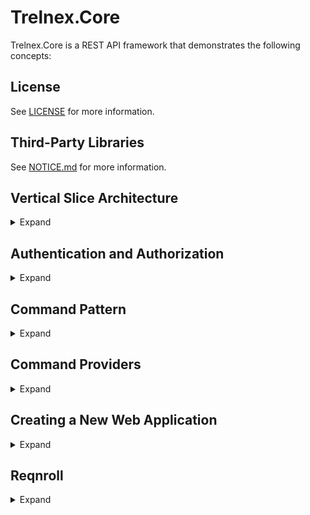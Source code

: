 # Trelnex.Core

Trelnex.Core is a REST API framework that demonstrates the following concepts:

## License

See [LICENSE](LICENSE) for more information.

## Third-Party Libraries

See [NOTICE.md](NOTICE.md) for more information.

## Vertical Slice Architecture

<details>

<summary>Expand</summary>

&nbsp;

[https://www.jimmybogard.com/vertical-slice-architecture/](https://www.jimmybogard.com/vertical-slice-architecture/)

**Vertical Slice Architecture** is a software design approach that focuses on organizing a system into small, self-contained slices that represent complete functionalities. Each slice encompasses the REST API, business logic, and data access.

Each slice can be developed and iterated upon independently. This promotes better modularity, enhances maintainability, and facilitates easier testing and deployment.

### Vertical Slice Example

Consider the below [Vertical Slice Code](#vertical-slice-code) for an API to create a user: `POST /users`.

The REST API is defined in the `Map` method where it maps the `POST /users` endpoint into `IEndpointRouteBuilder`.

The business logic and data access are defined in the `HandleRequest` method.

1. Create a new user id
2. Create the new `IUser` DTO using the `ICommandProvider<IUser>`. See [Command Pattern](#command-pattern) for more information.
3. Set the user name.
4. Save the `IUser` DTO to the data store.
5. Convert the `IUser` DTO to a `UserModel` and return.

This is a small, self-contained slice that represents the complete functionality to create a user.

In addition, it is easily tested by calling the `HandleRequest` method. See [Reqnroll](#reqnroll) for more information.

### Vertical Slice Code

```csharp
using System.Net.Mime;
using Microsoft.AspNetCore.Mvc;
using Trelnex.Core;
using Trelnex.Core.Api.Authentication;
using Trelnex.Core.Api.Responses;
using Trelnex.Core.Data;
using Trelnex.Users.Api.Objects;
using Trelnex.Users.Client;

namespace Trelnex.Users.Api.Endpoints;

internal static class CreateUserEndpoint
{
    public static void Map(
        IEndpointRouteBuilder erb)
    {
        erb.MapPost(
                "/users",
                HandleRequest)
            .RequirePermission<UsersPermission.UsersCreatePolicy>()
            .Accepts<CreateUserRequest>(MediaTypeNames.Application.Json)
            .Produces<UserModel>()
            .Produces<HttpStatusCodeResponse>(StatusCodes.Status401Unauthorized)
            .Produces<HttpStatusCodeResponse>(StatusCodes.Status403Forbidden)
            .WithName("CreateUser")
            .WithDescription("Creates a new user")
            .WithTags("Users");
    }

    public static async Task<UserModel> HandleRequest(
        [FromServices] ICommandProvider<IUser> userProvider,
        [FromServices] IRequestContext requestContext,
        [AsParameters] RequestParameters parameters)
    {
        // create a new user id
        var id = Guid.NewGuid().ToString();
        var partitionKey = id;

        // create the user dto
        var userCreateCommand = userProvider.Create(
            id: id,
            partitionKey: partitionKey);

        userCreateCommand.Item.UserName = parameters.Request.UserName;

        // save in data store
        var userCreateResult = await userCreateCommand.SaveAsync(requestContext, default);

        // return the user model
        return userCreateResult.Item.ConvertToModel();
    }

    public class RequestParameters
    {
        [FromBody]
        public required CreateUserRequest Request { get; init; }
    }
}
```

</details>

## Authentication and Authorization

<details>

<summary>Expand</summary>

&nbsp;

[Authentication](https://learn.microsoft.com/en-us/aspnet/core/security/authentication/?view=aspnetcore-8.0) and [Authorization](https://learn.microsoft.com/en-us/aspnet/core/security/authorization/introduction?view=aspnetcore-8.0) are well documented.

The challenge is implementing [Policy based role checks](https://learn.microsoft.com/en-us/aspnet/core/security/authorization/roles?view=aspnetcore-8.0#policy-based-role-checks). The documentation highlights several problems:

- When creating the policy, the policy name `RequireAdministratorRole` and its required role `Administrator` are magic strings.
- When referencing that policy in the `AuthorizeAttribute` we again see the `RequireAdministratorRole` magic string.
- It is a challenge to add the security schemes and security requirements to the OpenAPI specification (Swagger).

Trelnex.Core.API exposes a friendlier approach to implementing RBAC that solves these problems.

Trelnex.Core.API currently supports Microsoft Identity Web App Authentication and JWT Bearer Authentication. This is easily extensible to support any authentication / authorization provider.

### Configuration

#### Configuration - Microsoft Identity Web App Authentication

`appsettings.json` specifies the configuration for Microsoft Identity Web App Authentication.
  - `TenantId` - Your Azure subscription Microsoft Entra Tenant ID.
  - `ClientId` - Your Azure App Registration Application (Client) ID.
  - `Audience` - Your Azure App Registration Application ID URI (from Expose an API)
  - `Scope` - The Scope defined by your Azure App Registration API (from Expose an API)

```json
  "Auth": {
    "trelnex-api-users": {
      "Instance": "https://login.microsoftonline.com/",
      "TenantId": "d3ec543c-3a0b-4e07-9992-598e311c8ee5",
      "ClientId": "9d931409-5ed7-4917-bf90-56b1b13e4830",
      "Audience": "api://9d931409-5ed7-4917-bf90-56b1b13e4830",
      "Scope": "users"
    }
  }
```

#### Configuration - JWT Bearer Authentication

This example demonstrates the `Trelnex.Auth.Amazon` OAuth 2.0 Authorization Server configuration. Other providers (such as Okta) are supported.

`appsettings.json` specifies the configuration for JWT Bearer Authentication.
  - `Audience` - Your Resource Name registered with your `Trelnex.Auth.Amazon` instance.
  - `Authority` - The URI of your `Trelnex.Auth.Amazon` instance.
  - `MetadataAddress` - The URI of you Well-Known Configuration endpoint.
  - `Scope` - The Scope registered with your `Trelnex.Auth.Amazon` instance.

```json
  "Auth": {
    "trelnex-api-users": {
      "Audience": "api://9d931409-5ed7-4917-bf90-56b1b13e4830",
      "Authority": "https://amazon.auth.trelnex.com",
      "MetadataAddress": "https://amazon.auth.trelnex.com/.well-known/openid-configuration",
      "Scope": "users"
    }
  }
```

### Permission and Policy Definition

The below code defines two policies:

- `UsersCreatePolicy` with required role `users.create`
- `UsersReadPolicy` with required role `users.read`

The first example uses Microsoft Identity Web App Authentication and the second example uses JWT Bearer Authentication. Notice both examples are nearly identical, with the only difference the reference to `MicrosoftIdentityPermission` or `JwtBearerPermission` base class.

#### Permission and Policy Definition - Microsoft Identity Web App Authentication

These two policies are exposed through the `UsersPermission` which is an implementation of `MicrosoftIdentityPermission` (Microsoft Identity Web App Authentication). This permission uses the JWT Bearer scheme `Bearer.trelnex-api-users` and its necessary configuration is found in the `Auth:trelnex-api-users` section.

```csharp
using Trelnex.Core.Api.Authentication;

namespace Trelnex.Users.Api.Endpoints;

internal class UsersPermission : MicrosoftIdentityPermission
{
    protected override string ConfigSectionName => "Auth:trelnex-api-users";

    public override string JwtBearerScheme => "Bearer.trelnex-api-users";

    public override void AddAuthorization(
        IPoliciesBuilder policiesBuilder)
    {
        policiesBuilder
            .AddPolicy<UsersCreatePolicy>()
            .AddPolicy<UsersReadPolicy>();
    }

    public class UsersCreatePolicy : IPermissionPolicy
    {
        public string[] RequiredRoles => ["users.create"];
    }

    public class UsersReadPolicy : IPermissionPolicy
    {
        public string[] RequiredRoles => ["users.read"];
    }
}
```

#### Permission and Policy Definition - JWT Bearer Authentication

These two policies are exposed through the `UsersPermission` which is an implementation of `JwtBearerPermissions` (JWT Bearer Authentication). This permission uses the JWT Bearer scheme `Bearer.trelnex-api-users` and its necessary configuration is found in the `Auth:trelnex-api-users` section.

```csharp
using Trelnex.Core.Api.Authentication;

namespace Trelnex.Users.Api.Endpoints;

internal class UsersPermission : MicrosoftIdentityPermission
{
    protected override string ConfigSectionName => "Auth:trelnex-api-users";

    public override string JwtBearerScheme => "Bearer.trelnex-api-users";

    public override void AddAuthorization(
        IPoliciesBuilder policiesBuilder)
    {
        policiesBuilder
            .AddPolicy<UsersCreatePolicy>()
            .AddPolicy<UsersReadPolicy>();
    }

    public class UsersCreatePolicy : IPermissionPolicy
    {
        public string[] RequiredRoles => ["users.create"];
    }

    public class UsersReadPolicy : IPermissionPolicy
    {
        public string[] RequiredRoles => ["users.read"];
    }
}
```

### Authentication and Authorization Injection

The below code injects the `UsersPermission` and its two policies: `UsersCreatePolicy` and `UsersReadPolicy`.

```csharp
    public static void Add(
        IServiceCollection services,
        IConfiguration configuration,
        ILogger bootstrapLogger)
    {
        services
            .AddAuthentication(configuration)
            .AddPermissions(bootstrapLogger);
    }
```

```csharp
    private static IPermissionsBuilder AddPermissions(
        this IPermissionsBuilder permissionsBuilder,
        ILogger bootstrapLogger)
    {
        permissionsBuilder
            .AddPermissions<UsersPermission>(bootstrapLogger);

        return permissionsBuilder;
    }
```

### Authentication and Authorization Usage

The `RequirePermission<IPermissionPolicy>` extension method adds the specified authorization policy (`UsersCreatePolicy`) to the endpoint(s).

The endpoint will now require authentication and authorization of the required role (`users.create`) to access the endpoint.

```csharp
    erb.MapPost(
            "/users",
            HandleRequest)
        .RequirePermission<UsersPermission.UsersCreatePolicy>()
```

### Swagger Security Schemes and Security Requirements

An `ISecurityProvider` instance is created an inject during the `AddAuthentication` method. This `ISecurityProvider` exposes the security schemes and security requirements that were created when injecting the permissions and their policies during the `AddPermissions` method.

The `ISecurityProvider` instance is referenced by:

- `SecurityFilter : IDocumentFilter` to add the security schemes to the `OpenApiDocument`
- `AuthorizeFilter : IOperationFilter` to add the security requirements to the `OpenApiOperation`.

### More Details in Authentication and Authorization Implementation

See [Authentication and Authorization](Trelnex.Core.Api/Authentication/README.md) for more information.

</details>

## Command Pattern

<details>

<summary>Expand</summary>

&nbsp;

[https://en.wikipedia.org/wiki/Command_pattern](https://en.wikipedia.org/wiki/Command_pattern)

The REST APIs expose five basic operations: create, read, update, delete, and query. The data access supports those five basic operations.

These data access operations and the DTOs on which they operate are encapsulated in a command:

- `ISaveCommand` for create, update, and delete
- `IBatchCommand` for batch
- `IReadResult` for read
- `IQueryCommand` for query

This encapsulation ensures data integrity of the DTO. In addition, the command can invoke related business logic, such as creating and saving an audit event within `ISaveCommand`.

### ICommandProvider

An `ICommandProvider` exposes the commands against a backing data store. Trelnex.Core.Data currently supports [CosmosDB NoSQL](#cosmoscommandprovider---cosmosdb-nosql) and [SQL Server](#sqlcommandprovider---sql-server). Trelnex.Core.Data.Emulator adds an in-memory data store for development and testing. This is easily extensible to support other data stores.

The `ICommandProvider` interface defines five methods:

- `ISaveCommand<TInterface> Create()`: create an `ISaveCommand<TInterface>` to create a new item
- `ISaveCommand<TInterface>?> UpdateAsync()`: create an `ISaveCommand<TInterface>` to update the specified item
- `ISaveCommand<TInterface>?> DeleteAsync()`: create an `ISaveCommand<TInterface>` to delete the specified item

- `IBatchCommand<TInterface>?> Batch()`: create an `IBatchCommand<TInterface>` to save a batch of `ISaveCommand<TInterface>`

- `IReadResult<TInterface>?> ReadAsync()`: read the specified item

- `IQueryCommand<TInterface> Query()`: create a LINQ query for items

### ISaveCommand\<TInterface\>

The `ISaveCommand<TInterface>` interface defines one property and two methods:

- `TInterface Item`: the item to create, update, or delete
- `IReadResult<TInterface> SaveAsync()`: save the item and return the saved item as a `IReadResult<TInterface>`
- `ValidationResult ValidateAsync()`: validate the item

### IBatchCommand\<TInterface\>

The `IBatchCommand<TInterface>` interface defines three methods:

- `IBatchCommand<TInterface> Add(ISaveCommand<TInterface> saveCommand)`: add the specified `ISaveCommand<TInterface>` to the batch
- `IBatchResult<TInterface>[] SaveAsync()`: save the batch and return the saved items as an array of `IBatchResult<TInterface>`
- `ValidationResult[] ValidateAsync()`: validate the batch

### IReadResult\<TInterface\>

The `IReadResult<TInterface>` interface defines one property and one method:

- `TInterface Item`: the item read
- `ValidationResult ValidateAsync()`: validate the item

### IBatchResult`<TInterface`>

The `IBatchResult<TInterface>` interface defines two properties:

- `HttpStatusCode`: the status code of this save
- `IReadResult<TInterface>`: the saved item, if the save was successful

### IQueryCommand\<TInterface\>

The `IQueryCommand<TInterface>` interface defines two methods:

- `IQueryCommand<TInterface> Where()`: adds a predicate to filter the items
- `IAsyncEnumerable<IReadResult<TInterface>> ToAsyncEnumerable()`: executes the query and returns the results as an enumerable collection of `IReadResult<TInterface>`.

### ISaveCommand\<TInterface\> vs IBatchCommand\<TInterface\>

`ISaveCommand<TInterface>` operates on a single item, whereas `IBatchCommand<TInterface>` operates on a batch of items.

If `ISaveCommand<TInterface>` faults, it will throw an exception:

- `ValidationException`: The item failed validation
- `CommandException`: The item failed to save

    - `Conflict`: The item conflicts with an existing item in the backing store
    - `PreconditionFailed`: The item a different version from the version available in the backing store

Otherwise, `ISaveCommand<TInterface>` will return an `IReadResult<TInterface>`.

If `IBatchCommand<TInterface>` faults, it will throw an exception:

- `ValidationException`: One or more items in the batch failed validation

Otherwise, `IBatchCommand<TInterface>` will return an array of `IBatchResult<TInterface>`. Each `IBatchResult<TInterface>` corresponds to the respective `ISaveCommand<TInterface>` in the batch.

`IBatchResult<TInterface>`:

- `HttpStatusCode`:

    - `OK`: The save was successful
    - `BadRequest`: The save command is not valid
    - `Conflict`: The item conflicts with an existing item in the backing store
    - `FailedDependency`: An item in the batch faulted
    - `PreconditionFailed`: The item a different version from the version available in the backing store

- `ReadResult`: the saved item, if the save was successful

### TInterface vs TItem

All generic type definitions above are `TInterface` which is constrained to `IBaseItem`, where `IBaseItem` is an `interface.`

Using `TInterface` (an `interface`) instead of `TItem` (a `class` that implements `TInterface`) enforces the data integrity of the DTO.

The `IBaseItem` interface does not expose any set accessors for its properties. This makes it impossible for a developer to set a property incorrectly. Instead, it is the responsibility of the `ICommandProvider` to set these properties correctly.

### DispatchProxy

The `TInterface Item` property on each command is a [DispatchProxy](https://learn.microsoft.com/en-us/dotnet/api/system.reflection.dispatchproxy?view=net-8.0). This allows us to handle any method dispatch (generally, the set accessor) on the item to enforce its data integrity.

For example, the `TInterface Item` for `IReadResult<TInterface>` is set as read-only. Any call to a set accessor will throw an `InvalidOperationException`.

### TrackChangeAttribute

The `TrackChangeAttribute` on any property informs the `DispatchProxy` to track any changes to that property value. These changes are then added to the audit event that is created and saved an within `ISaveCommand`.

### Usage

#### TInterface and TItem

Create a new `TInterface` and `TItem`. Notice the `TrackChangeAttribute` and `JsonPropertyNameAttribute` are on the `TItem`. The `TItem` is the DTO for the `ICommandProvider`; the `TInterface` is the proxy for the developer.

```csharp
internal interface ITestItem : IBaseItem
{
    string PublicMessage { get; set; }

    string PrivateMessage { get; set; }
}

internal class TestItem : BaseItem, ITestItem
{
    [TrackChange]
    [JsonPropertyName("publicMessage")]
    public string PublicMessage { get; set; } = null!;

    [JsonPropertyName("privateMessage")]
    public string PrivateMessage { get; set; } = null!;
}
```

#### Create an Item

Call the `ICommandProvider` `Create()` method to create the `ISaveCommand<TInterface>`.

```csharp
    var createCommand = commandProvider.Create(
        id: id,
        partitionKey: partitionKey);

    createCommand.Item.PublicMessage = "Public #1";
    createCommand.Item.PrivateMessage = "Private #1";
```

### Save the Item

Call the `SaveAsync()` method to save the item. This returns an `IReadResult<TInterface>` of the saved item.

```csharp
    var result = await createCommand.SaveAsync(
            requestContext: requestContext,
            cancellationToken: default);
```

#### Behind the Scenes

The `ICommandProvider` will save the item to the backing data store.

```json
{
    "Id": "0346bbe4-0154-449f-860d-f3c1819aa174",
    "PartitionKey": "c8a6b519-3323-4bcb-9945-ab30d8ff96ff",
    "TypeName": "test-item",
    "CreatedDate": "2024-10-12T00:43:10.5437965Z",
    "UpdatedDate": "2024-10-12T00:43:10.5437965Z",
    "DeletedDate": null,
    "IsDeleted": null,
    "ETag": "e7622db2-c465-44bc-9d0a-e643882e8f38",
    "PublicMessage": "Public #1",
    "PrivateMessage": "Private #1"
}
```

It will concurrently save an audit event to the backing data store.

Notice the `Changes` element includes a property change for `publicMessage` from `null` to `Public #1`. The `PublicMessage` property is decorated with the `TrackChangeAttribute`.

Notice the `Changes` element does not include a property change for `privateMessage`. The `PrivateMessage` property is not decorated with the `TrackChangeAttribute`.

```json
{
    "SaveAction": "CREATED",
    "RelatedId": "0346bbe4-0154-449f-860d-f3c1819aa174",
    "RelatedTypeName": "test-item",
    "Changes": [
      {
        "PropertyName": "publicMessage",
        "OldValue": null,
        "NewValue": "Public #1"
      }
    ],
    "Context": {
      "ObjectId": "7254e574-a446-48f7-b07c-ac34ace801c2",
      "HttpTraceIdentifier": "fa1c0011-f536-427b-a091-07e39a9bc192",
      "HttpRequestPath": "5fcdd52c-acdc-4f10-b7f4-17d056c57697"
    },
    "Id": "6e00fae0-2229-42e2-99b8-9ca14fdaa5f1",
    "PartitionKey": "c8a6b519-3323-4bcb-9945-ab30d8ff96ff",
    "TypeName": "event",
    "CreatedDate": "2024-10-12T00:43:10.5437965Z",
    "UpdatedDate": "2024-10-12T00:43:10.5437965Z",
    "DeletedDate": null,
    "IsDeleted": null,
    "ETag": "2cc85775-2d92-49f7-acf2-7abb17d46227"
  }
```

#### Dependency Injection

See [Command Providers Dependency Injection](#command-providers-dependency-injection) for more information.

</details>

## Command Providers

<details>

<summary>Expand</summary>

&nbsp;

### InMemoryCommandProvider

`InMemoryCommandProvider` is an `ICommandProvider` that uses memory as a temporary backing store. It does not provide persistance. It is intended to assist development and testing of their business logic.

#### InMemoryCommandProvider - Dependency Injection

The `AddInMemoryCommandProviders` method takes a `Action<ICommandProviderOptions>` `configureCommandProviders` delegate. This delegate will configure any necessary [Command Providers](#icommandprovider) for the application.

In this example, we configure a command provider for the `IUser` interface and its `User` DTO.

```csharp
    public static void Add(
        IServiceCollection services,
        IConfiguration configuration,
        ILogger bootstrapLogger)
    {
        services
            .AddAuthentication(configuration)
            .AddPermissions(bootstrapLogger);

        services
            .AddSwaggerToServices()
            .AddInMemoryCommandProviders(
                configuration,
                bootstrapLogger,
                options => options.AddUsersCommandProviders());
    }
```

```csharp
    public static ICommandProviderOptions AddUsersCommandProviders(
        this ICommandProviderOptions options)
    {
        return options
            .Add<IUser, User>(
                typeName: "user",
                validator: User.Validator,
                commandOperations: CommandOperations.All);
    }
```

</details>

## Creating a New Web Application

<details>

<summary>Expand</summary>

&nbsp;

Much of an ASP.NET Core application startup is boilerplate: Serilog, configuration, exception handlers, metrics, Swagger, etc.

Trelnex.Core.Api handles this boilerplate, leaving the developer to focus on the business logic: [Authentication and Authorization](#authentication-and-authorization), [Command Providers](#icommandprovider), and the endpoints.

### Application.Run

The `Application.Run` method takes four parameters:

- `args`: the command line arguments
- `addApplication`: the delegate to inject necessary services to `IServiceCollection`
- `useApplication`: the delegate to add the endpoints to the `WebApplication`
- `addHealthChecks`: an optional delegate to injec additional health checks to the `IServiceCollection`


```csharp
Application.Run(args, UsersApplication.Add, UsersApplication.Use);
```

### addApplication Delegate

This delegate is called to inject necessary services to `IServiceCollection`. This is generally [Authentication and Authorization](#authentication-and-authorization), [Command Providers](#icommandprovider), and Swagger.

```csharp
    public static void Add(
        IServiceCollection services,
        IConfiguration configuration,
        ILogger bootstrapLogger)
    {
        services
            .AddAuthentication(configuration)
            .AddPermissions(bootstrapLogger);

        services
            .AddSwaggerToServices()
            .AddCosmosCommandProviders(
                configuration,
                bootstrapLogger,
                options => options.AddUsersCommandProviders());
    }
```

### useApplication Delegate

```csharp
    public static void Use(
        WebApplication app)
    {
        app
            .AddSwaggerToWebApplication()
            .UseEndpoints();
    }

    private static IEndpointRouteBuilder UseEndpoints(
        this IEndpointRouteBuilder erb)
    {
        CreateUserEndpoint.Map(erb);
        GetUserEndpoint.Map(erb);

        return erb;
    }
```

</details>

## Reqnroll

<details>

<summary>Expand</summary>

&nbsp;

[Reqnroll](https://docs.reqnroll.net/latest/index.html) is a powerful BDD (Behavior-Driven Development) framework using Gherkin to describe test cases.

The [Vertical Slice Architecture](#vertical-slice-architecture) simplifies this integration testing of the HTTP REST APIs. Instead of invoke the HTTP endpoint, we invoke the `HandleRequest` method.

See [Trelnex.Samples](https://github.com/StevenKehrli/Trelnex.Samples?tab=readme-ov-file#trelnexintegrationtests) for more information.

</details>
